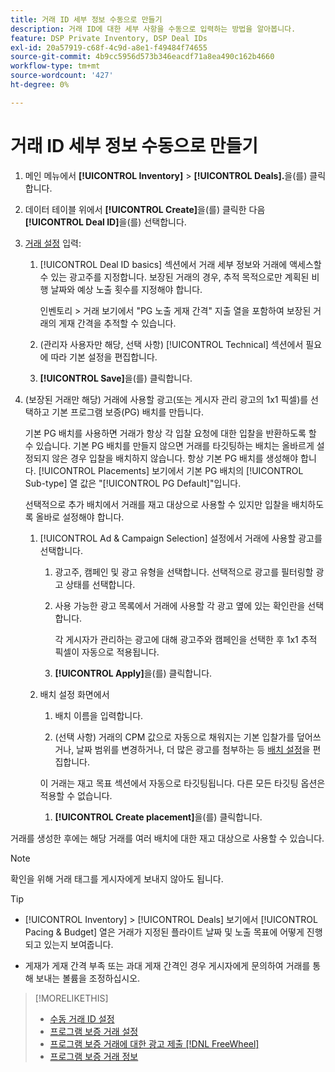 ```yaml
---
title: 거래 ID 세부 정보 수동으로 만들기
description: 거래 ID에 대한 세부 사항을 수동으로 입력하는 방법을 알아봅니다.
feature: DSP Private Inventory, DSP Deal IDs
exl-id: 20a57919-c68f-4c9d-a8e1-f49484f74655
source-git-commit: 4b9cc5956d573b346eacdf71a8ea490c162b4660
workflow-type: tm+mt
source-wordcount: '427'
ht-degree: 0%

---
```


# 거래 ID 세부 정보 수동으로 만들기

1. 메인 메뉴에서 **[!UICONTROL Inventory]** > **[!UICONTROL Deals].**&#x200B;을(를) 클릭합니다.

1. 데이터 테이블 위에서 **[!UICONTROL Create]**&#x200B;을(를) 클릭한 다음 **[!UICONTROL Deal ID]**&#x200B;을(를) 선택합니다.

1. [거래 설정](deal-id-settings.md) 입력:

   1. [!UICONTROL Deal ID basics] 섹션에서 거래 세부 정보와 거래에 액세스할 수 있는 광고주를 지정합니다. 보장된 거래의 경우, 추적 목적으로만 계획된 비행 날짜와 예상 노출 횟수를 지정해야 합니다.

      인벤토리 > 거래 보기에서 &quot;PG 노출 게재 간격&quot; 지출 열을 포함하여 보장된 거래의 게재 간격을 추적할 수 있습니다.

   1. (관리자 사용자만 해당, 선택 사항) [!UICONTROL Technical] 섹션에서 필요에 따라 기본 설정을 편집합니다.

   1. **[!UICONTROL Save]**&#x200B;을(를) 클릭합니다.

1. (보장된 거래만 해당) 거래에 사용할 광고(또는 게시자 관리 광고의 1x1 픽셀)를 선택하고 기본 프로그램 보증(PG) 배치를 만듭니다.

   기본 PG 배치를 사용하면 거래가 항상 각 입찰 요청에 대한 입찰을 반환하도록 할 수 있습니다. 기본 PG 배치를 만들지 않으면 거래를 타깃팅하는 배치는 올바르게 설정되지 않은 경우 입찰을 배치하지 않습니다. 항상 기본 PG 배치를 생성해야 합니다. [!UICONTROL Placements] 보기에서 기본 PG 배치의 [!UICONTROL Sub-type] 열 값은 &quot;[!UICONTROL PG Default]&quot;입니다.

   선택적으로 추가 배치에서 거래를 재고 대상으로 사용할 수 있지만 입찰을 배치하도록 올바로 설정해야 합니다.

   1. [!UICONTROL Ad & Campaign Selection] 설정에서 거래에 사용할 광고를 선택합니다.

      1. 광고주, 캠페인 및 광고 유형을 선택합니다. 선택적으로 광고를 필터링할 광고 상태를 선택합니다.

      1. 사용 가능한 광고 목록에서 거래에 사용할 각 광고 옆에 있는 확인란을 선택합니다.

         각 게시자가 관리하는 광고에 대해 광고주와 캠페인을 선택한 후 1x1 추적 픽셀이 자동으로 적용됩니다.

      1. **[!UICONTROL Apply]**&#x200B;을(를) 클릭합니다.

   1. 배치 설정 화면에서

      1. 배치 이름을 입력합니다.

      1. (선택 사항) 거래의 CPM 값으로 자동으로 채워지는 기본 입찰가를 덮어쓰거나, 날짜 범위를 변경하거나, 더 많은 광고를 첨부하는 등 [배치 설정](/help/dsp/campaign-management/placements/placement-settings.md)을 편집합니다.

      이 거래는 재고 목표 섹션에서 자동으로 타깃팅됩니다. 다른 모든 타깃팅 옵션은 적용할 수 없습니다.

      1. **[!UICONTROL Create placement]**&#x200B;을(를) 클릭합니다.

거래를 생성한 후에는 해당 거래를 여러 배치에 대한 재고 대상으로 사용할 수 있습니다.

>[!NOTE]
>
> 확인을 위해 거래 태그를 게시자에게 보내지 않아도 됩니다.

>[!TIP]
>
>* [!UICONTROL Inventory] > [!UICONTROL Deals] 보기에서 [!UICONTROL Pacing & Budget] 열은 거래가 지정된 플라이트 날짜 및 노출 목표에 어떻게 진행되고 있는지 보여줍니다.
>
>* 게재가 게재 간격 부족 또는 과대 게재 간격인 경우 게시자에게 문의하여 거래를 통해 보내는 볼륨을 조정하십시오.

>[!MORELIKETHIS]
>
>* [수동 거래 ID 설정](deal-id-settings.md)
>* [프로그램 보증 거래 설정](programmatic-guaranteed-set-up.md)
>* [프로그램 보증 거래에 대한 광고 제출 [!DNL FreeWheel]](freewheel-submit.md)
>* [프로그램 보증 거래 정보](programmatic-guaranteed-about.md)
<!-- >* [Specify Placements and Ads for a Private Deal](deal-id-attach-placements.md)-->
